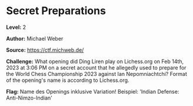 # Secret Preparations

**Level:** 2

**Author:** Michael Weber

**Source:** https://ctf.michweb.de/

**Challenge:**
What opening did Ding Liren play on Lichess.org on Feb 14th, 2023 at 3:06 PM on a secret account that he allegedly used to prepare for the World Chess Championship 2023 against Ian Nepomniachtchi? Format of the opening's name is according to Lichess.org.

**Flag:** 
Name des Openings inklusive Variation! Beispiel: 'Indian Defense: Anti-Nimzo-Indian'
